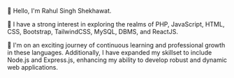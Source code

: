 👋 Hello, I'm Rahul Singh Shekhawat.

👀 I have a strong interest in exploring the realms of PHP, JavaScript, HTML, CSS, Bootstrap, TailwindCSS, MySQL, DBMS, and ReactJS.

🌱 I'm on an exciting journey of continuous learning and professional growth in these languages. Additionally, I have expanded my skillset to include Node.js and Express.js, enhancing my ability to develop robust and dynamic web applications.
<!---
Hrshw/Hrshw is a ✨ special ✨ repository because its `README.md` (this file) appears on your GitHub profile.
You can click the Preview link to take a look at your changes.
--->
